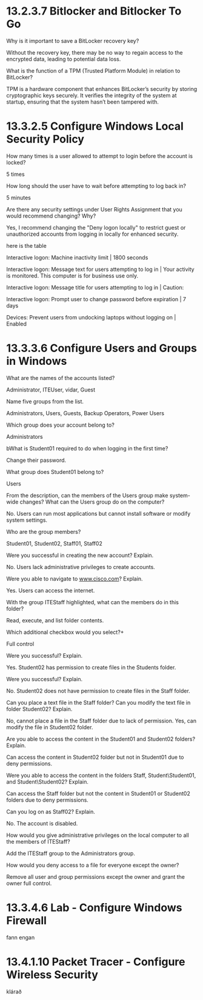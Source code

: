 # 13.2.3.7 Bitlocker and Bitlocker To Go

Why is it important to save a BitLocker recovery key?

Without the recovery key, there may be no way to regain access to the encrypted data, leading to potential data loss.

What is the function of a TPM (Trusted Platform Module) in relation to BitLocker?

TPM is a hardware component that enhances BitLocker’s security by storing cryptographic keys securely. It verifies the integrity of the system at startup, ensuring that the 
system hasn’t been tampered with.

# 13.3.2.5 Configure Windows Local Security Policy

How many times is a user allowed to attempt to login before the account is locked?

5 times

How long should the user have to wait before attempting to log back in?

5 minutes

Are there any security settings under User Rights Assignment that you would recommend changing? Why?

Yes, I recommend changing the "Deny logon locally" to restrict guest or unauthorized accounts from logging in locally for enhanced security.


here is the table

Interactive logon: Machine inactivity limit |	1800 seconds 

Interactive logon: Message text for users attempting to log in | Your activity is monitored. This computer is for business use only.

Interactive logon: Message title for users attempting to log in	| Caution:

Interactive logon: Prompt user to change password before expiration |	7 days

Devices: Prevent users from undocking laptops without logging on | Enabled

# 13.3.3.6 Configure Users and Groups in Windows

What are the names of the accounts listed?

Administrator, ITEUser, vidar, Guest

Name five groups from the list.

Administrators, Users, Guests, Backup Operators, Power Users

Which group does your account belong to?

Administrators

bWhat is Student01 required to do when logging in the first time?

Change their password.

What group does Student01 belong to?

Users

From the description, can the members of the Users group make system-wide changes? What can the Users group do on the computer?

No. Users can run most applications but cannot install software or modify system settings.

Who are the group members?

Student01, Student02, Staff01, Staff02

Were you successful in creating the new account? Explain.

No. Users lack administrative privileges to create accounts.

Were you able to navigate to www.cisco.com? Explain.

Yes. Users can access the internet.

With the group ITEStaff highlighted, what can the members do in this folder?

Read, execute, and list folder contents.

Which additional checkbox would you select?+

Full control

Were you successful? Explain.

Yes. Student02 has permission to create files in the Students folder.

Were you successful? Explain.

No. Student02 does not have permission to create files in the Staff folder.

Can you place a text file in the Staff folder? Can you modify the text file in folder Student02? Explain.

No, cannot place a file in the Staff folder due to lack of permission. Yes, can modify the file in Student02 folder.

Are you able to access the content in the Student01 and Student02 folders? Explain.

Can access the content in Student02 folder but not in Student01 due to deny permissions.

Were you able to access the content in the folders Staff, Student\Student01, and Student\Student02? Explain.

Can access the Staff folder but not the content in Student01 or Student02 folders due to deny permissions.

Can you log on as Staff02? Explain.

No. The account is disabled.

How would you give administrative privileges on the local computer to all the members of ITEStaff?

Add the ITEStaff group to the Administrators group.

How would you deny access to a file for everyone except the owner?

Remove all user and group permissions except the owner and grant the owner full control.

# 13.3.4.6 Lab - Configure Windows Firewall

fann engan

# 13.4.1.10 Packet Tracer - Configure Wireless Security

klárað
